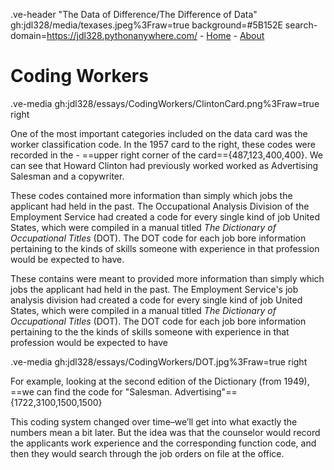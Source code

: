 .ve-header "The Data of Difference/The Difference of Data" gh:jdl328/media/texases.jpeg%3Fraw=true background=#5B152E search-domain=https://jdl328.pythonanywhere.com/
    - <a href="https://jdl328.pythonanywhere.com/" target="_self">Home</a> 
    - [About](about)
    
# Coding Workers

.ve-media gh:jdl328/essays/CodingWorkers/ClintonCard.png%3Fraw=true right

One of the most important categories included on the data card was the worker classification code. In the 1957 card to the right, these codes were recorded in the - ==upper right corner of the card=={487,123,400,400}. We can see that Howard Clinton had previously worked worked as Advertising Salesman and a copywriter.

These codes contained more information than simply which jobs the applicant had held in the past. The Occupational Analysis Division of the Employment Service had created a code for every single kind of job United States, which were compiled in a manual titled *The Dictionary of Occupational Titles* (DOT). The DOT code for each job bore information pertaining to the kinds of skills someone with experience in that profession would be expected to have.

These contains were meant to provided more information than simply which jobs the applicant had held in the past. The Employment Service's job analysis division had created a code for every single kind of job United States, which were compiled in a manual titled *The Dictionary of Occupational Titles* (DOT). The DOT code for each job bore information pertaining to the  the kinds of skills someone with experience in that profession would be expected to have


.ve-media gh:jdl328/essays/CodingWorkers/DOT.jpg%3Fraw=true right

For example, looking at the second edition of the Dictionary (from 1949), ==we can find the code for "Salesman. Advertising"=={1722,3100,1500,1500} 

This coding system changed over time–we’ll get into what exactly the numbers mean a bit later.
But the idea was that the counselor would record the applicants work experience and the corresponding function code, and then they would search through the job orders on file at the office.



